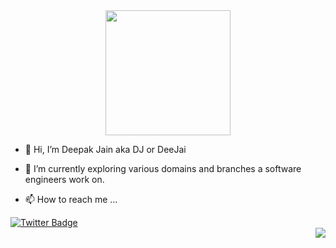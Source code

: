 <div id="header" align="center">
  <img src="https://media.giphy.com/media/WSBeyxvC1jH496xQGA/giphy.gif" width="200"/>
</div>

- 👋 Hi, I’m Deepak Jain aka DJ or DeeJai
- 🌱 I’m currently exploring various domains and branches a software engineers work on.

- 📫 How to reach me ...

<!---
D33Ja1/D33Ja1 is a ✨ special ✨ repository because its `README.md` (this file) appears on your GitHub profile.
You can click the Preview link to take a look at your changes.
--->

<div id="badges">
    <a href="https://twitter.com/MaverickCabrine">
    <img src="https://img.shields.io/badge/Twitter-blue?style=for-the-badge&logo=twitter&logoColor=white" alt="Twitter Badge"/>
  </a>
</div>
<div align="right">
<img src="https://komarev.com/ghpvc/?username=D33Ja1&style=flat-square&color=blue" />
</div>
